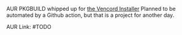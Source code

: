 AUR PKGBUILD whipped up for [the Vencord Installer](https://github.com/Vencord/Installer)
Planned to be automated by a Github action, but that is a project for another day.

AUR Link: #TODO

